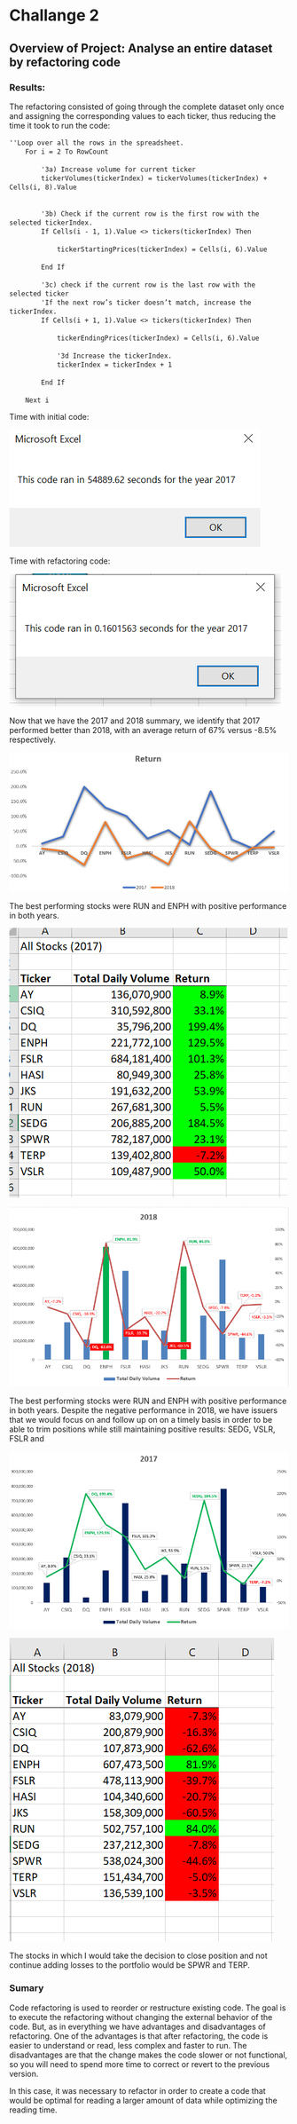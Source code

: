 # Challange 2

## Overview of Project: Analyse an entire dataset by refactoring code

### Results:

The refactoring consisted of going through the complete dataset only once and assigning the corresponding values to each ticker, thus reducing the time it took to run the code:

    ''Loop over all the rows in the spreadsheet.
        For i = 2 To RowCount
        
            '3a) Increase volume for current ticker
            tickerVolumes(tickerIndex) = tickerVolumes(tickerIndex) + Cells(i, 8).Value
            
            
            '3b) Check if the current row is the first row with the selected tickerIndex.
            If Cells(i - 1, 1).Value <> tickers(tickerIndex) Then

                tickerStartingPrices(tickerIndex) = Cells(i, 6).Value
            
            End If
            
            '3c) check if the current row is the last row with the selected ticker
            'If the next row’s ticker doesn’t match, increase the tickerIndex.
            If Cells(i + 1, 1).Value <> tickers(tickerIndex) Then

                tickerEndingPrices(tickerIndex) = Cells(i, 6).Value
                
                '3d Increase the tickerIndex.
                tickerIndex = tickerIndex + 1
                
            End If
        
        Next i

Time with initial code:

![img](https://github.com/CarmenU18/Module-2-Challenge/blob/main/Resources/Time_Initial%20code_2017.PNG)

Time with refactoring code:

![img](https://github.com/CarmenU18/Module-2-Challenge/blob/main/Resources/Time_Refactoring_2017.PNG)

Now that we have the 2017 and 2018 summary, we identify that 2017 performed better than 2018, with an average return of 67% versus -8.5% respectively.

![img](https://github.com/CarmenU18/Module-2-Challenge/blob/main/Resources/Return.PNG)

The best performing stocks were RUN and ENPH with positive performance in both years.

![img](https://github.com/CarmenU18/Module-2-Challenge/blob/main/Resources/VBA_Challenge_2017.PNG)

![img](https://github.com/CarmenU18/Module-2-Challenge/blob/main/Resources/2018.PNG)

The best performing stocks were RUN and ENPH with positive performance in both years.
Despite the negative performance in 2018, we have issuers that we would focus on and follow up on on a timely basis in order to be able to trim positions while still maintaining positive results: SEDG, VSLR, FSLR and

![img](https://github.com/CarmenU18/Module-2-Challenge/blob/main/Resources/2017.PNG)

![img](https://github.com/CarmenU18/Module-2-Challenge/blob/main/Resources/VBA_Challenge_2018.PNG)

The stocks in which I would take the decision to close position and not continue adding losses to the portfolio would be SPWR and TERP.

### Sumary
Code refactoring is used to reorder or restructure existing code.  The goal is to execute the refactoring without changing the external behavior of the code.
But, as in everything we have advantages and disadvantages of refactoring. One of the advantages is that after refactoring, the code is easier to understand or read, less complex and faster to run. The disadvantages are that the change makes the code slower or not functional, so you will need to spend more time to correct or revert to the previous version.

In this case, it was necessary to refactor in order to create a code that would be optimal for reading a larger amount of data while optimizing the reading time.

